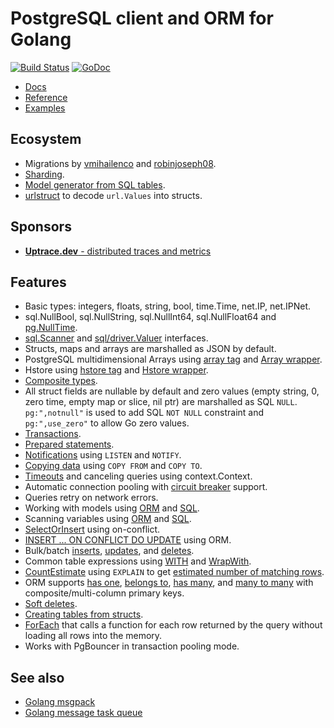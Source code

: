 # PostgreSQL client and ORM for Golang

[![Build Status](https://travis-ci.org/go-pg/pg.svg?branch=master)](https://travis-ci.org/go-pg/pg)
[![GoDoc](https://godoc.org/github.com/go-pg/pg?status.svg)](https://pkg.go.dev/github.com/go-pg/pg/v10?tab=doc)

- [Docs](https://pg.uptrace.dev)
- [Reference](https://pkg.go.dev/github.com/go-pg/pg/v10?tab=doc)
- [Examples](https://pkg.go.dev/github.com/go-pg/pg/v10?tab=doc#pkg-examples)

## Ecosystem

- Migrations by [vmihailenco](https://github.com/go-pg/migrations) and
  [robinjoseph08](https://github.com/robinjoseph08/go-pg-migrations).
- [Sharding](https://github.com/go-pg/sharding).
- [Model generator from SQL tables](https://github.com/dizzyfool/genna).
- [urlstruct](https://github.com/go-pg/urlstruct) to decode `url.Values` into
  structs.

## Sponsors

- [**Uptrace.dev** - distributed traces and metrics](https://uptrace.dev)

## Features

- Basic types: integers, floats, string, bool, time.Time, net.IP, net.IPNet.
- sql.NullBool, sql.NullString, sql.NullInt64, sql.NullFloat64 and
  [pg.NullTime](https://pkg.go.dev/github.com/go-pg/pg/v10?tab=doc#NullTime).
- [sql.Scanner](http://golang.org/pkg/database/sql/#Scanner) and
  [sql/driver.Valuer](http://golang.org/pkg/database/sql/driver/#Valuer)
  interfaces.
- Structs, maps and arrays are marshalled as JSON by default.
- PostgreSQL multidimensional Arrays using
  [array tag](https://pkg.go.dev/github.com/go-pg/pg/v10?tab=doc#example-DB-Model-PostgresArrayStructTag)
  and
  [Array wrapper](https://pkg.go.dev/github.com/go-pg/pg/v10?tab=doc#example-Array).
- Hstore using
  [hstore tag](https://pkg.go.dev/github.com/go-pg/pg/v10?tab=doc#example-DB-Model-HstoreStructTag)
  and
  [Hstore wrapper](https://pkg.go.dev/github.com/go-pg/pg/v10?tab=doc#example-Hstore).
- [Composite types](https://pkg.go.dev/github.com/go-pg/pg/v10?tab=doc#example-DB-Model-CompositeType).
- All struct fields are nullable by default and zero values (empty string, 0,
  zero time, empty map or slice, nil ptr) are marshalled as SQL `NULL`.
  `pg:",notnull"` is used to add SQL `NOT NULL` constraint and `pg:",use_zero"`
  to allow Go zero values.
- [Transactions](https://pkg.go.dev/github.com/go-pg/pg/v10?tab=doc#example-DB-Begin).
- [Prepared statements](https://pkg.go.dev/github.com/go-pg/pg/v10?tab=doc#example-DB-Prepare).
- [Notifications](https://pkg.go.dev/github.com/go-pg/pg/v10?tab=doc#example-Listener)
  using `LISTEN` and `NOTIFY`.
- [Copying data](https://pkg.go.dev/github.com/go-pg/pg/v10?tab=doc#example-DB-CopyFrom)
  using `COPY FROM` and `COPY TO`.
- [Timeouts](https://pkg.go.dev/github.com/go-pg/pg/v10?tab=doc#Options) and
  canceling queries using context.Context.
- Automatic connection pooling with
  [circuit breaker](https://en.wikipedia.org/wiki/Circuit_breaker_design_pattern)
  support.
- Queries retry on network errors.
- Working with models using
  [ORM](https://pkg.go.dev/github.com/go-pg/pg/v10?tab=doc#example-DB-Model) and
  [SQL](https://pkg.go.dev/github.com/go-pg/pg/v10?tab=doc#example-DB-Query).
- Scanning variables using
  [ORM](https://pkg.go.dev/github.com/go-pg/pg/v10?tab=doc#example-DB-Select-SomeColumnsIntoVars)
  and [SQL](https://pkg.go.dev/github.com/go-pg/pg/v10?tab=doc#example-Scan).
- [SelectOrInsert](https://pkg.go.dev/github.com/go-pg/pg/v10?tab=doc#example-DB-Insert-SelectOrInsert)
  using on-conflict.
- [INSERT ... ON CONFLICT DO UPDATE](https://pkg.go.dev/github.com/go-pg/pg/v10?tab=doc#example-DB-Insert-OnConflictDoUpdate)
  using ORM.
- Bulk/batch
  [inserts](https://pkg.go.dev/github.com/go-pg/pg/v10?tab=doc#example-DB-Insert-BulkInsert),
  [updates](https://pkg.go.dev/github.com/go-pg/pg/v10?tab=doc#example-DB-Update-BulkUpdate),
  and
  [deletes](https://pkg.go.dev/github.com/go-pg/pg/v10?tab=doc#example-DB-Delete-BulkDelete).
- Common table expressions using
  [WITH](https://pkg.go.dev/github.com/go-pg/pg/v10?tab=doc#example-DB-Select-With)
  and
  [WrapWith](https://pkg.go.dev/github.com/go-pg/pg/v10?tab=doc#example-DB-Select-WrapWith).
- [CountEstimate](https://pkg.go.dev/github.com/go-pg/pg/v10?tab=doc#example-DB-Model-CountEstimate)
  using `EXPLAIN` to get
  [estimated number of matching rows](https://wiki.postgresql.org/wiki/Count_estimate).
- ORM supports
  [has one](https://pkg.go.dev/github.com/go-pg/pg/v10?tab=doc#example-DB-Model-HasOne),
  [belongs to](https://pkg.go.dev/github.com/go-pg/pg/v10?tab=doc#example-DB-Model-BelongsTo),
  [has many](https://pkg.go.dev/github.com/go-pg/pg/v10?tab=doc#example-DB-Model-HasMany),
  and
  [many to many](https://pkg.go.dev/github.com/go-pg/pg/v10?tab=doc#example-DB-Model-ManyToMany)
  with composite/multi-column primary keys.
- [Soft deletes](https://pkg.go.dev/github.com/go-pg/pg/v10?tab=doc#example-DB-Model-SoftDelete).
- [Creating tables from structs](https://pkg.go.dev/github.com/go-pg/pg/v10?tab=doc#example-DB-CreateTable).
- [ForEach](https://pkg.go.dev/github.com/go-pg/pg/v10?tab=doc#example-DB-Model-ForEach)
  that calls a function for each row returned by the query without loading all
  rows into the memory.
- Works with PgBouncer in transaction pooling mode.

## See also

- [Golang msgpack](https://github.com/vmihailenco/msgpack)
- [Golang message task queue](https://github.com/vmihailenco/taskq)
